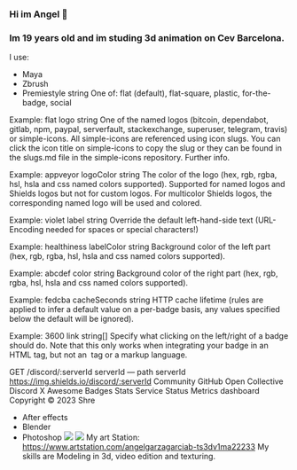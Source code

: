### Hi im Angel 👋
### Im 19 years old and im studing 3d animation on Cev Barcelona.
I use:
- Maya
- Zbrush
- Premiestyle string
One of: flat (default), flat-square, plastic, for-the-badge, social

Example: flat
logo string
One of the named logos (bitcoin, dependabot, gitlab, npm, paypal, serverfault, stackexchange, superuser, telegram, travis) or simple-icons. All simple-icons are referenced using icon slugs. You can click the icon title on simple-icons to copy the slug or they can be found in the slugs.md file in the simple-icons repository. Further info.

Example: appveyor
logoColor string
The color of the logo (hex, rgb, rgba, hsl, hsla and css named colors supported). Supported for named logos and Shields logos but not for custom logos. For multicolor Shields logos, the corresponding named logo will be used and colored.

Example: violet
label string
Override the default left-hand-side text (URL-Encoding needed for spaces or special characters!)

Example: healthiness
labelColor string
Background color of the left part (hex, rgb, rgba, hsl, hsla and css named colors supported).

Example: abcdef
color string
Background color of the right part (hex, rgb, rgba, hsl, hsla and css named colors supported).

Example: fedcba
cacheSeconds string
HTTP cache lifetime (rules are applied to infer a default value on a per-badge basis, any values specified below the default will be ignored).

Example: 3600
link string[]
Specify what clicking on the left/right of a badge should do. Note that this only works when integrating your badge in an <object> HTML tag, but not an <img> tag or a markup language.

GET /discord/:serverId
serverId — path
serverId
https://img.shields.io/discord/:serverId
Community
GitHub
Open Collective
Discord
X
Awesome Badges
Stats
Service Status
Metrics dashboard
Copyright © 2023 Shre
- After effects
- Blender
- Photoshop
  ![](https://1000logos.net/wp-content/uploads/2023/04/Autodesk-Maya-logo.png)
![](https://img.shields.io/badge/:badgeContent)
  My art Station:
https://www.artstation.com/angelgarzagarciab-ts3dv1ma22233
 My skills are Modeling in 3d, video edition and texturing.

<!--
**Angelgarza2A/Angelgarza2A** is a ✨ _special_ ✨ repository because its `README.md` (this file) appears on your GitHub profile.

Here are some ideas to get you started:

- 🔭 I’m currently working on ...
- 🌱 I’m currently learning ...
- 👯 I’m looking to collaborate on ...
- 🤔 I’m looking for help with ...
- 💬 Ask me about ...
- 📫 How to reach me: ...
- 😄 Pronouns: ...
- ⚡ Fun fact: ...
-->
